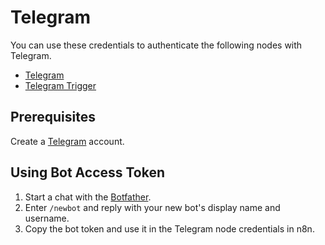 # Telegram

You can use these credentials to authenticate the following nodes with Telegram.
- [Telegram](/integrations/nodes/n8n-nodes-base.telegram/)
- [Telegram Trigger](/integrations/trigger-nodes/n8n-nodes-base.telegramTrigger/)

## Prerequisites

Create a [Telegram](https://telegram.org/) account.

## Using Bot Access Token

1. Start a chat with the [Botfather](https://telegram.me/BotFather).
2. Enter `/newbot` and reply with your new bot's display name and username.
3. Copy the bot token and use it in the Telegram node credentials in n8n.

